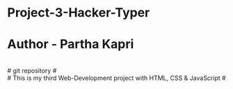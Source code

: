 # Project-3-Hacker-Typer

# Author - Partha Kapri
<br>
# git repository #
<br>
# This is my third Web-Development project with HTML, CSS & JavaScript #
